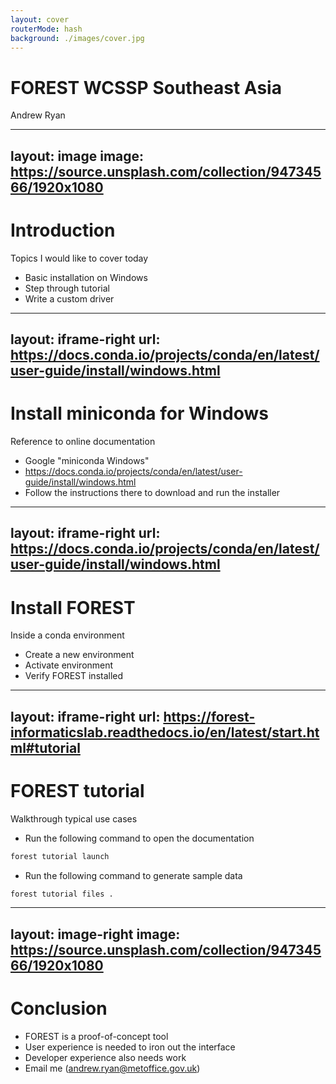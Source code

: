 ```yaml
---
layout: cover
routerMode: hash
background: ./images/cover.jpg
---
```


# FOREST WCSSP Southeast Asia

Andrew Ryan

---
layout: image
image: https://source.unsplash.com/collection/94734566/1920x1080
---

# Introduction

Topics I would like to cover today

- Basic installation on Windows
- Step through tutorial
- Write a custom driver

---
layout: iframe-right
url: https://docs.conda.io/projects/conda/en/latest/user-guide/install/windows.html
---

# Install miniconda for Windows
Reference to online documentation

- Google "miniconda Windows"
- https://docs.conda.io/projects/conda/en/latest/user-guide/install/windows.html
- Follow the instructions there to download and run the installer

---
layout: iframe-right
url: https://docs.conda.io/projects/conda/en/latest/user-guide/install/windows.html
---

# Install FOREST
Inside a conda environment

- Create a new environment
- Activate environment
- Verify FOREST installed

---
layout: iframe-right
url: https://forest-informaticslab.readthedocs.io/en/latest/start.html#tutorial
---

# FOREST tutorial

Walkthrough typical use cases

- Run the following command to open the documentation

```sh
forest tutorial launch
```

- Run the following command to generate sample data

```sh
forest tutorial files .
```

---
layout: image-right
image: https://source.unsplash.com/collection/94734566/1920x1080
---

# Conclusion

- FOREST is a proof-of-concept tool
- User experience is needed to iron out the interface
- Developer experience also needs work
- Email me (andrew.ryan@metoffice.gov.uk)


